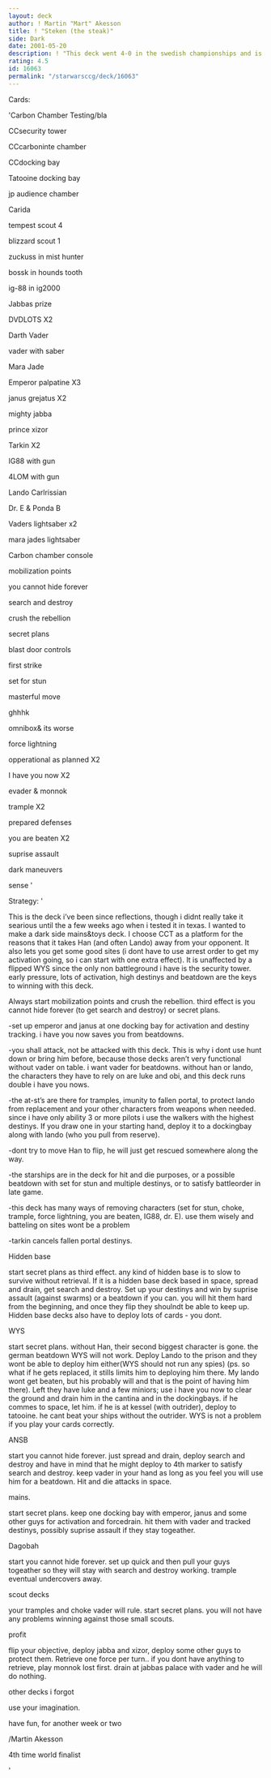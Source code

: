 ```yaml
---
layout: deck
author: ! Martin "Mart" Akesson
title: ! "Steken (the steak)"
side: Dark
date: 2001-05-20
description: ! "This deck went 4-0 in the swedish championships and is the reason i won it. never beaten in tournaments"
rating: 4.5
id: 16063
permalink: "/starwarsccg/deck/16063"
---
```

Cards: 

'Carbon Chamber Testing/bla


CCsecurity tower

CCcarboninte chamber

CCdocking bay

Tatooine docking bay

jp audience chamber

Carida


tempest scout 4

blizzard scout 1

zuckuss in mist hunter

bossk in hounds tooth 

ig-88 in ig2000


Jabbas prize

DVDLOTS X2

Darth Vader

vader with saber

Mara Jade

Emperor palpatine X3

janus grejatus X2

mighty jabba

prince xizor

Tarkin X2

IG88 with gun

4LOM with gun

Lando Carlrissian

Dr. E & Ponda B


Vaders lightsaber x2

mara jades lightsaber

Carbon chamber console


mobilization points

you cannot hide forever

search and destroy

crush the rebellion

secret plans

blast door controls

first strike


set for stun

masterful move

ghhhk

omnibox& its worse

force lightning

opperational as planned X2

I have you now X2

evader & monnok

trample X2

prepared defenses

you are beaten X2

suprise assault

dark maneuvers

sense '

Strategy: '

This is the deck i’ve been since reflections, though i didnt really take it searious until the a few weeks ago when i tested it in texas. I wanted to make a dark side mains&toys deck. I choose CCT as a platform for the reasons that it takes Han (and often Lando) away from your opponent. It also lets you get some good sites (i dont have to use arrest order to get my activation going, so i can start with one extra effect). It is unaffected by a flipped WYS since the only non battleground i have is the security tower. early pressure, lots of activation, high destinys and beatdown are the keys to winning with this deck. 


Always start mobilization points and crush the rebellion. third effect is you cannot hide forever (to get search and destroy) or secret plans.


-set up emperor and janus at one docking bay for activation and destiny tracking. i have you now saves you from beatdowns.


-you shall attack, not be attacked with this deck. This is why i dont use hunt down or bring him before, because those decks aren’t very functional without vader on table. i want vader for beatdowns. without han or lando, the characters they have to rely on are luke and obi, and this deck runs double i have you nows.


-the at-st’s are there for tramples, imunity to fallen portal, to protect lando from replacement and your other characters from weapons when needed. since i have only ability 3 or more pilots i use the walkers with the highest destinys. If you draw one in your starting hand, deploy it to a dockingbay along with lando (who you pull from reserve).


-dont try to move Han to flip, he will just get rescued somewhere along the way.


-the starships are in the deck for hit and die purposes, or a possible beatdown with set for stun and multiple destinys, or to satisfy battleorder in late game.


-this deck has many ways of removing characters (set for stun, choke, trample, force lightning, you are beaten, IG88, dr. E). use them wisely and batteling on sites wont be a problem


-tarkin cancels fallen portal destinys.




Hidden base


start secret plans as third effect. any kind of hidden base is to slow to survive without retrieval. If it is a hidden base deck based in space, spread and drain, get search and destroy. Set up your destinys and win by suprise assault (against swarms) or a beatdown if you can. you will hit them hard from the beginning, and once they flip they shoulndt be able to keep up. Hidden base decks also have to deploy lots of cards -  you dont.


WYS


start secret plans. without Han, their second biggest character is gone. the german beatdown WYS will not work. Deploy Lando to the prison and they wont be able to deploy him either(WYS should not run any spies) (ps. so what if he gets replaced, it stills limits him to deploying him there. My lando wont get beaten, but his probably will and that is the point of having him there). Left they have luke and a few miniors; use i have you now to clear the ground and drain him in the cantina and in the dockingbays. if he commes to space, let him. if he is at kessel (with outrider), deploy to tatooine. he cant beat your ships without the outrider. WYS is not a problem if you play your cards correctly.


ANSB


start you cannot hide forever. just spread and drain, deploy search and destroy and have in mind that he might deploy to 4th marker to satisfy search and destroy. keep vader in your hand as long as you feel you will use him for a beatdown. Hit and die attacks in space. 


mains.


start secret plans. keep one docking bay with emperor, janus and some other guys for activation and forcedrain. hit them with vader and tracked destinys, possibly suprise assault if they stay togeather.


Dagobah


start you cannot hide forever. set up quick and then pull your guys togeather so they will stay with search and destroy working. trample eventual undercovers away.


scout decks


your tramples and choke vader will rule. start secret plans. you will not have any problems winning against those small scouts.


profit


flip your objective, deploy jabba and xizor, deploy some other guys to protect them. Retrieve one force per turn.. if you dont have anything to retrieve, play monnok lost first. drain at jabbas palace with vader and he will do nothing.


other decks i forgot


use your imagination.


have fun, for another week or two


/Martin Akesson

4th time world finalist


'
